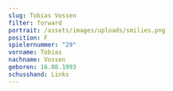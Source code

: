 ```yaml
---
slug: Tobias Vossen
filter: forward
portrait: /assets/images/uploads/smilies.png
position: F
spielernummer: "29"
vorname: Tobias
nachname: Vossen
geboren: 16.08.1993
schusshand: Links
---
```

